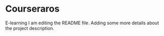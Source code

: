 # Courseraros
E-learning
I am editing the README file. Adding some more details about the project description.

